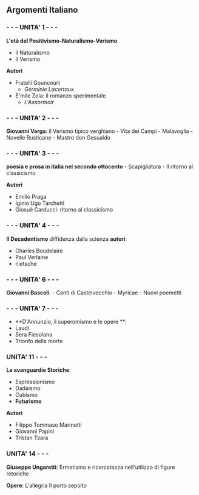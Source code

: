 ## Argomenti Italiano

### - - -  UNITA' 1 - - - 
**L'età del Positivismo-Naturalismo-Verismo**
- Il Naturalismo
- Il Verismo

**Autori**
- Fratelli Gouncourt
	- *Gèrminie Lacertaux*
- E'mile Zola: il romanzo sperimentale
	- *L'Assormoir*


### - - - UNITA' 2 - - - 
 **Giovanni Verga**: il Verismo tipico verghiano
	- Vita dei Campi
	- Malavoglia
	- Novelle Rusticane
	- Mastro don Gesualdo
### - - - UNITA' 3	- - -
**poesia e prosa in italia nel secondo ottocento**
	- Scapigliatura
	- Il ritorno al classicismo	

**Autori**
- Emilio Praga
- Iginio Ugo Tarchetti
- Giosuè Carducci: ritorno al classicismo
### - - - UNITA' 4 - - -
**Il Decadentismo**
diffidenza dalla scienza 
**autori**:
- Charles Boudelaire
- Paul Verlaine
- nietsche
### - - - UNITA' 6 - - -
 **Giovanni Bascoli**:
	- Canti di Castelvecchio
	- Myricae
	- Nuovi poemetti
### - - - UNITA' 7 - - -
- **D'Annunzio, il superomismo e le opere **:
- Laudi
- Sera Fiesolana
- Trionfo della morte
### UNITA' 11 - - - 
**Le avanguardie Storiche**:
- Espressionismo
- Dadaismo
- Cubismo
- **Futurismo**

**Autori**
- Filippo Tommaso Marinetti
- Giovanni Papini
- Tristan Tzara

### UNITA' 14 - - - 
**Giuseppe Ungaretti**:
Ermetismo e ricercatezza nell'utilizzo di figure retoriche

**Opere**:
L'allegria
Il porto sepolto 

<!--stackedit_data:
eyJoaXN0b3J5IjpbLTE1NzkyMjU0NDEsLTE3OTAzODU2NzksMT
U2NDA5Nzc4NF19
-->
